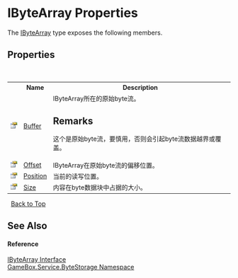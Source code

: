 # IByteArray Properties
 

The <a href="69eda9e7-73ef-a7c3-2002-dfb840101c61">IByteArray</a> type exposes the following members.


## Properties
&nbsp;<table><tr><th></th><th>Name</th><th>Description</th></tr><tr><td>![Public property](media/pubproperty.gif "Public property")</td><td><a href="c5c77b0a-5249-ff8b-2e8c-08468ae4d361">Buffer</a></td><td>
IByteArray所在的原始byte流。 

## Remarks
这个是原始byte流，要慎用，否则会引起byte流数据越界或覆盖。</td></tr><tr><td>![Public property](media/pubproperty.gif "Public property")</td><td><a href="c5212e17-1d7a-0ff6-52c2-85468927aa5b">Offset</a></td><td>
IByteArray在原始byte流的偏移位置。</td></tr><tr><td>![Public property](media/pubproperty.gif "Public property")</td><td><a href="073f9df5-efff-6d40-b886-395a508646e7">Position</a></td><td>
当前的读写位置。</td></tr><tr><td>![Public property](media/pubproperty.gif "Public property")</td><td><a href="f5d615e8-8e76-3bef-188c-f142d8b2bc89">Size</a></td><td>
内容在byte数据块中占据的大小。</td></tr></table>&nbsp;
<a href="#ibytearray-properties">Back to Top</a>

## See Also


#### Reference
<a href="69eda9e7-73ef-a7c3-2002-dfb840101c61">IByteArray Interface</a><br /><a href="cbcf8424-cd18-fbda-feb6-4e99463c65b9">GameBox.Service.ByteStorage Namespace</a><br />